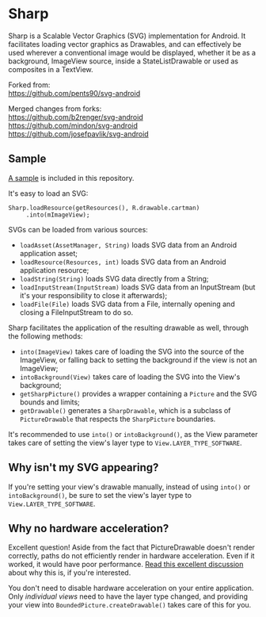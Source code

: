 Sharp
===========

Sharp is a Scalable Vector Graphics (SVG) implementation for Android. It facilitates loading vector graphics as Drawables, and can effectively be used wherever a conventional image would be displayed, whether it be as a background, ImageView source, inside a StateListDrawable or used as composites in a TextView.

Forked from:  
https://github.com/pents90/svg-android

Merged changes from forks:  
https://github.com/b2renger/svg-android  
https://github.com/mindon/svg-android  
https://github.com/josefpavlik/svg-android

## Sample

[A sample](https://github.com/Pixplicity/svg-android/tree/master/svgdemo) is included in this repository.

It's easy to load an SVG:

    Sharp.loadResource(getResources(), R.drawable.cartman)
         .into(mImageView);

SVGs can be loaded from various sources:

- `loadAsset(AssetManager, String)` loads SVG data from an Android application asset;
- `loadResource(Resources, int)` loads SVG data from an Android application resource;
- `loadString(String)` loads SVG data directly from a String;
- `loadInputStream(InputStream)` loads SVG data from an InputStream (but it's your responsibility to close it afterwards);
- `loadFile(File)` loads SVG data from a File, internally opening and closing a FileInputStream to do so.

Sharp facilitates the application of the resulting drawable as well, through the following methods:

- `into(ImageView)` takes care of loading the SVG into the source of the ImageView, or falling back to setting the background if the view is not an ImageView;
- `intoBackground(View)` takes care of loading the SVG into the View's background;
- `getSharpPicture()` provides a wrapper containing a `Picture` and the SVG bounds and limits;
- `getDrawable()` generates a `SharpDrawable`, which is a subclass of `PictureDrawable` that respects the `SharpPicture` boundaries.

It's recommended to use `into()` or `intoBackground()`, as the View parameter takes care of setting the view's layer type to `View.LAYER_TYPE_SOFTWARE`.

## Why isn't my SVG appearing?

If you're setting your view's drawable manually, instead of using `into()` or `intoBackground()`, be sure to set the view's layer type to `View.LAYER_TYPE_SOFTWARE`.

## Why no hardware acceleration?

Excellent question! Aside from the fact that PictureDrawable doesn't render correctly, paths do not efficiently render in hardware acceleration. Even if it worked, it would have poor performance. [Read this excellent discussion](http://stackoverflow.com/questions/15039829/drawing-paths-and-hardware-acceleration) about why this is, if you're interested.

You don't need to disable hardware acceleration on your entire application. Only *individual views* need to have the layer type changed, and providing your view into `BoundedPicture.createDrawable()` takes care of this for you.
